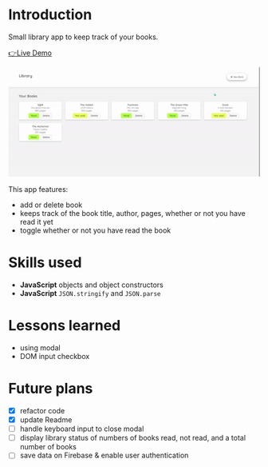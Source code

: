 # Introduction
Small library app to keep track of your books.

[👉Live Demo](https://bravoosonja.github.io/library/)

![Demo](/demo/demo.gif)

This app features: 
- add or delete book
- keeps track of the book title, author, pages, whether or not you have read it yet
- toggle whether or not you have read the book
# Skills used
- **JavaScript** objects and object constructors
- **JavaScript** ```JSON.stringify``` and ```JSON.parse```
# Lessons learned
- using modal
- DOM input checkbox
# Future plans
- [x] refactor code
- [x] update Readme
- [ ] handle keyboard input to close modal
- [ ] display library status of numbers of books read, not read, and a total number of books
- [ ] save data on Firebase & enable user authentication
